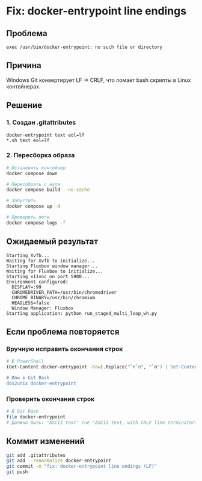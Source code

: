 # Fix: docker-entrypoint line endings

## Проблема
```
exec /usr/bin/docker-entrypoint: no such file or directory
```

## Причина
Windows Git конвертирует LF → CRLF, что ломает bash скрипты в Linux контейнерах.

## Решение

### 1. Создан .gitattributes
```
docker-entrypoint text eol=lf
*.sh text eol=lf
```

### 2. Пересборка образа
```bash
# Остановить контейнер
docker compose down

# Пересобрать с нуля
docker compose build --no-cache

# Запустить
docker compose up -d

# Проверить логи
docker compose logs -f
```

## Ожидаемый результат
```
Starting Xvfb...
Waiting for Xvfb to initialize...
Starting Fluxbox window manager...
Waiting for Fluxbox to initialize...
Starting x11vnc on port 5900...
Environment configured:
  DISPLAY=:99
  CHROMEDRIVER_PATH=/usr/bin/chromedriver
  CHROME_BINARY=/usr/bin/chromium
  HEADLESS=false
  Window Manager: Fluxbox
Starting application: python run_staged_multi_loop_wh.py
```

## Если проблема повторяется

### Вручную исправить окончания строк
```bash
# В PowerShell
(Get-Content docker-entrypoint -Raw).Replace("`r`n", "`n") | Set-Content docker-entrypoint -NoNewline

# Или в Git Bash
dos2unix docker-entrypoint
```

### Проверить окончания строк
```bash
# В Git Bash
file docker-entrypoint
# Должно быть: "ASCII text" (не "ASCII text, with CRLF line terminators")
```

## Коммит изменений
```bash
git add .gitattributes
git add --renormalize docker-entrypoint
git commit -m "fix: docker-entrypoint line endings (LF)"
git push
```
